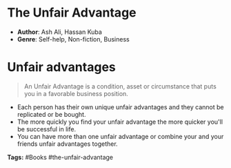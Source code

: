 # The Unfair Advantage
- **Author**: Ash Ali, Hassan Kuba
- **Genre**: Self-help, Non-fiction, Business

# Unfair advantages

> An Unfair Advantage is a condition, asset or circumstance that puts you in a favorable business position.

- Each person has their own unique unfair advantages and they cannot be replicated or be bought.
- The more quickly you find your unfair advantage the more quicker you'll be successful in life.
- You can have more than one unfair advantage or combine your and your friends unfair advantages together.

**Tags:** #Books  #the-unfair-advantage